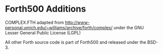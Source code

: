 Forth500 Additions
==================

COMPLEX.FTH adapted from <http://www-personal.umich.edu/~williams/archive/forth/complex/> under the GNU Lesser General Public License (LGPL) 

All other Forth source code is part of Forth500 and released under the BSD-3.
